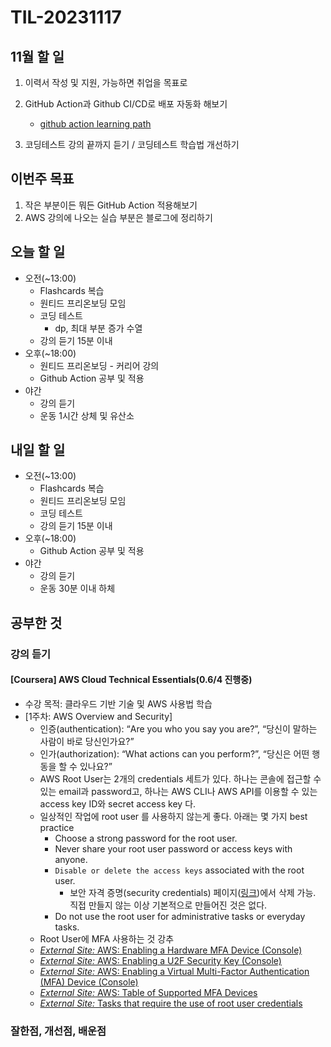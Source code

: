 # TIL-20231117

## 11월 할 일

1. 이력서 작성 및 지원, 가능하면 취업을 목표로
2. GitHub Action과 Github CI/CD로 배포 자동화 해보기

   - [github action learning path](https://resources.github.com/learn/pathways/automation/essentials/automated-application-deployment-with-github-actions-and-pages/)

3. 코딩테스트 강의 끝까지 듣기 / 코딩테스트 학습법 개선하기

## 이번주 목표

1. 작은 부분이든 뭐든 GitHub Action 적용해보기
2. AWS 강의에 나오는 실습 부분은 블로그에 정리하기

## 오늘 할 일

- 오전(~13:00)
  - Flashcards 복습
  - 원티드 프리온보딩 모임
  - 코딩 테스트
    - dp, 최대 부분 증가 수열
  - 강의 듣기 15분 이내
- 오후(~18:00)
  - 원티드 프리온보딩 - 커리어 강의
  - Github Action 공부 및 적용
- 야간
  - 강의 듣기
  - 운동 1시간 상체 및 유산소

## 내일 할 일

- 오전(~13:00)
  - Flashcards 복습
  - 원티드 프리온보딩 모임
  - 코딩 테스트
  - 강의 듣기 15분 이내
- 오후(~18:00)
  - Github Action 공부 및 적용
- 야간
  - 강의 듣기
  - 운동 30분 이내 하체

## 공부한 것

### 강의 듣기

#### [Coursera] AWS Cloud Technical Essentials(0.6/4 진행중)

- 수강 목적: 클라우드 기반 기술 및 AWS 사용법 학습
- [1주차: AWS Overview and Security]
  - 인증(authentication): “Are you who you say you are?”, “당신이 말하는 사람이 바로 당신인가요?”
  - 인가(authorization): “What actions can you perform?”, “당신은 어떤 행동을 할 수 있나요?”
  - AWS Root User는 2개의 credentials 세트가 있다. 하나는 콘솔에 접근할 수 있는 email과 password고, 하나는 AWS CLI나 AWS API를 이용할 수 있는 access key ID와 secret access key 다.
  - 일상적인 작업에 root user 를 사용하지 않는게 좋다. 아래는 몇 가지 best practice
    - Choose a strong password for the root user.
    - Never share your root user password or access keys with anyone.
    - `Disable or delete the access keys` associated with the root user.
      - 보안 자격 증명(security credentials) 페이지([링크](https://console.aws.amazon.com/iam/home?#security_credential))에서 삭제 가능. 직접 만들지 않는 이상 기본적으로 만들어진 것은 없다.
    - Do not use the root user for administrative tasks or everyday tasks.
  - Root User에 MFA 사용하는 것 강추
  - [_External Site:_ AWS: Enabling a Hardware MFA Device (Console)](https://docs.aws.amazon.com/IAM/latest/UserGuide/id_credentials_mfa_enable_physical.html)
  - [_External Site:_ AWS: Enabling a U2F Security Key (Console)](https://docs.aws.amazon.com/IAM/latest/UserGuide/id_credentials_mfa_enable_u2f.html)  
  - [_External Site:_ AWS: Enabling a Virtual Multi-Factor Authentication (MFA) Device (Console)](https://docs.aws.amazon.com/IAM/latest/UserGuide/id_credentials_mfa_enable_virtual.html)
  - [_External Site:_ AWS: Table of Supported MFA Devices](https://aws.amazon.com/iam/features/mfa/) 
  - [_External Site:_ Tasks that require the use of root user credentials](https://docs.aws.amazon.com/general/latest/gr/root-vs-iam.html#aws_tasks-that-require-root)

### 잘한점, 개선점, 배운점
